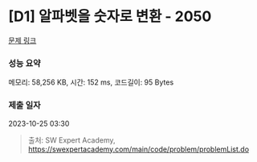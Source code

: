 # [D1] 알파벳을 숫자로 변환 - 2050 

[문제 링크](https://swexpertacademy.com/main/code/problem/problemDetail.do?contestProbId=AV5QLGxKAzQDFAUq) 

### 성능 요약

메모리: 58,256 KB, 시간: 152 ms, 코드길이: 95 Bytes

### 제출 일자

2023-10-25 03:30



> 출처: SW Expert Academy, https://swexpertacademy.com/main/code/problem/problemList.do